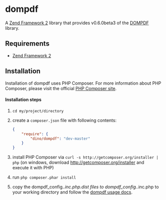 dompdf
======

A [Zend Framework 2](https://github.com/zendframework/zf2/) library that provides
v0.6.0beta3 of the [DOMPDF](http://code.google.com/p/dompdf/) library.

## Requirements
  - [Zend Framework 2](http://www.github.com/zendframework/zf2)

## Installation
Installation of dompdf uses PHP Composer. For more information about
PHP Composer, please visit the official [PHP Composer site](http://getcomposer.org/).

#### Installation steps

  1. `cd my/project/directory`
  2. create a `composer.json` file with following contents:

     ```json
     {
         "require": {
             "dino/dompdf": "dev-master"
         }
     }
     ```
  3. install PHP Composer via `curl -s http://getcomposer.org/installer | php` (on windows, download
     http://getcomposer.org/installer and execute it with PHP)
  4. run `php composer.phar install`

  5. copy the dompdf_config.*.inc.php.dist files to dompdf_config.*.inc.php to your working directory and follow the [dompdf usage docs](http://code.google.com/p/dompdf/wiki/Usage).
